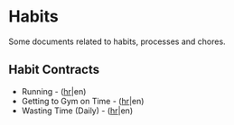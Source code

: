 # Habits

Some documents related to habits, processes and chores.

## Habit Contracts

- Running - ([hr](habits/contracts/running-hr.md)|en)
- Getting to Gym on Time - ([hr](habits/contracts/getting-to-gym-on-time-hr.md)|en)
- Wasting Time (Daily) - ([hr](habits/contracts/wasting-time-daily-hr.md)|en)
